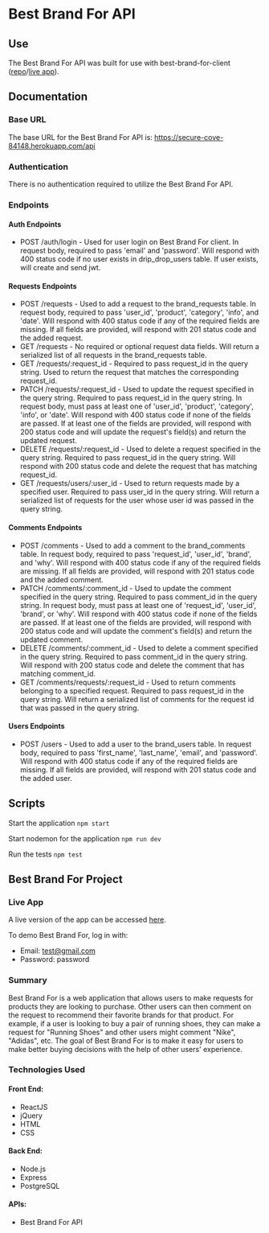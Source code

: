 # Best Brand For API

## Use

The Best Brand For API was built for use with best-brand-for-client ([repo](https://github.com/WadeMegan/best-brand-for-client)/[live app](https://best-brand-for.wademegan.now.sh/)).

## Documentation 

### Base URL

The base URL for the Best Brand For API is:
https://secure-cove-84148.herokuapp.com/api

### Authentication

There is no authentication required to utilize the Best Brand For API.

### Endpoints

#### Auth Endpoints

* POST /auth/login - Used for user login on Best Brand For client. In request body, required to pass 'email' and 'password'. Will respond with 400 status code if no user exists in drip_drop_users table. If user exists, will create and send jwt.

#### Requests Endpoints

* POST /requests - Used to add a request to the brand_requests table. In request body, required to pass 'user_id', 'product', 'category', 'info', and 'date'. Will respond with 400 status code if any of the required fields are missing. If all fields are provided, will respond with 201 status code and the added request.
* GET /requests - No required or optional request data fields. Will return a serialized list of all requests in the brand_requests table.
* GET /requests/:request_id - Required to pass request_id in the query string. Used to return the request that matches the corresponding request_id.
* PATCH /requests/:request_id - Used to update the request specified in the query string. Required to pass request_id in the query string. In request body, must pass at least one of 'user_id', 'product', 'category', 'info', or 'date'. Will respond with 400 status code if none of the fields are passed. If at least one of the fields are provided, will respond with 200 status code and will update the request's field(s) and return the updated request.
* DELETE /requests/:request_id - Used to delete a request specified in the query string. Required to pass request_id in the query string. Will respond with 200 status code and delete the request that has matching request_id.
* GET /requests/users/:user_id - Used to return requests made by a specified user. Required to pass user_id in the query string. Will return a serialized list of requests for the user whose user id was passed in the query string. 

#### Comments Endpoints

* POST /comments - Used to add a comment to the brand_comments table. In request body, required to pass 'request_id', 'user_id', 'brand', and 'why'. Will respond with 400 status code if any of the required fields are missing. If all fields are provided, will respond with 201 status code and the added comment.
* PATCH /comments/:comment_id - Used to update the comment specified in the query string. Required to pass comment_id in the query string. In request body, must pass at least one of 'request_id', 'user_id', 'brand', or 'why'. Will respond with 400 status code if none of the fields are passed. If at least one of the fields are provided, will respond with 200 status code and will update the comment's field(s) and return the updated comment.
* DELETE /comments/:comment_id - Used to delete a comment specified in the query string. Required to pass comment_id in the query string. Will respond with 200 status code and delete the comment that has matching comment_id.
* GET /comments/requests/:request_id - Used to return comments belonging to a specified request. Required to pass request_id in the query string. Will return a serialized list of comments for the request id that was passed in the query string. 

#### Users Endpoints

* POST /users - Used to add a user to the brand_users table. In request body, required to pass 'first_name', 'last_name', 'email', and 'password'. Will respond with 400 status code if any of the required fields are missing. If all fields are provided, will respond with 201 status code and the added user.

## Scripts

Start the application `npm start`

Start nodemon for the application `npm run dev`

Run the tests `npm test`

## Best Brand For Project

### Live App 

A live version of the app can be accessed [here](https://best-brand-for.wademegan.now.sh/). 

To demo Best Brand For, log in with: 
* Email: test@gmail.com
* Password: password

### Summary 

Best Brand For is a web application that allows users to make requests for products they are looking to purchase. Other users can then comment on the request to recommend their favorite brands for that product. For example, if a user is looking to buy a pair of running shoes, they can make a request for "Running Shoes" and other users might comment "Nike", "Adidas", etc. The goal of Best Brand For is to make it easy for users to make better buying decisions with the help of other users' experience.

### Technologies Used

#### Front End: 
* ReactJS
* jQuery
* HTML
* CSS

#### Back End: 
* Node.js
* Express
* PostgreSQL

#### APIs:
* Best Brand For API